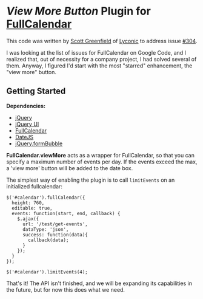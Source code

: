 # _View More Button_ Plugin for [FullCalendar][0]

This code was written by [Scott Greenfield][1] of [Lyconic][2] to address issue [#304][3].

I was looking at the list of issues for FullCalendar on Google Code, and I realized that, 
out of necessity for a company project, I had solved several of them. Anyway, I figured 
I'd start with the most "starred" enhancement, the "view more" button.

## Getting Started

**Dependencies:**
* [jQuery](http://jquery.com)
* [jQuery UI](http://jqueryui.com/)
* [FullCalendar](http://arshaw.com/fullcalendar/)
* [DateJS](http://www.datejs.com)
* [jQuery.formBubble](http://github.com/lyconic/formbubble)

**FullCalendar.viewMore** acts as a wrapper for FullCalendar, so that you can specify a maximum number of events per day. If the events exceed the max, a 'view more' button will be added to the date box.

The simplest way of enabling the plugin is to call `limitEvents` on an initialized fullcalendar:

    $('#calendar').fullCalendar({
      height: 760,
      editable: true,      
      events: function(start, end, callback) {
        $.ajax({
          url: '/test/get-events',
          dataType: 'json',
          success: function(data){
            callback(data);
          }
        });
      }
    });

    $('#calendar').limitEvents(4);

That's it! The API isn't finished, and we will be expanding its capabilities in the future, but for now this does what we need.

  [0]: http://arshaw.com/fullcalendar/
  [1]: mailto:jquery.fun@gmail.com
  [2]: http://lyconic.com/about
  [3]: http://code.google.com/p/fullcalendar/issues/detail?id=304

